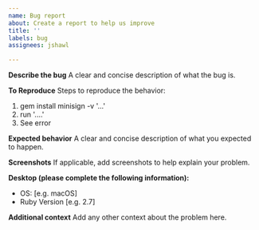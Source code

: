 ```yaml
---
name: Bug report
about: Create a report to help us improve
title: ''
labels: bug
assignees: jshawl

---
```


**Describe the bug**
A clear and concise description of what the bug is.

**To Reproduce**
Steps to reproduce the behavior:
1. gem install minisign -v '...'
2. run '....'
3. See error

**Expected behavior**
A clear and concise description of what you expected to happen.

**Screenshots**
If applicable, add screenshots to help explain your problem.

**Desktop (please complete the following information):**
 - OS: [e.g. macOS]
 - Ruby Version [e.g. 2.7]

**Additional context**
Add any other context about the problem here.
